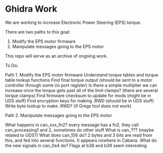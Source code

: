 # Ghidra Work
We are working to increase Electronic Power Steering (EPS) torque.

There are two paths to this goal:
1. Modify the EPS motor firmware
2. Manipulate messages going to the EPS motor

This repo will serve as an archive of ongoing work.

To Do:

Path 1. Modify the EPS motor firmware
  Understand torque tables and torque table lookup functions
  Find final torque output (should be sent to a motor controller through some i/o port register)
      Is there a simple multiplier we can increase once the torque gets past all of the limit clamps? (there are several torque clamps)
  Find firmware checksum to update for mods (might be in UDS stuff)
  Find encryption keys for making .RWD (should be in UDS stuff)
  Write byte lookup to make .RWD? (if Gregs tool does not work)
  
Path 2. Manipulate messages going to the EPS motor  

  What happens in can_xxx_fn2? every message has a fn2, they call can_processing1 and 2, sometimes do other stuff
  What is can_??? (maybe related to UDS?)
  What does can_156 do? 2 bytes and 3 bits are read from this, and fed into several functions. It appears nowhere in Cabana.
  What do the new signals in can_0e4 do? Flags at b38 and b39 seem interesting
